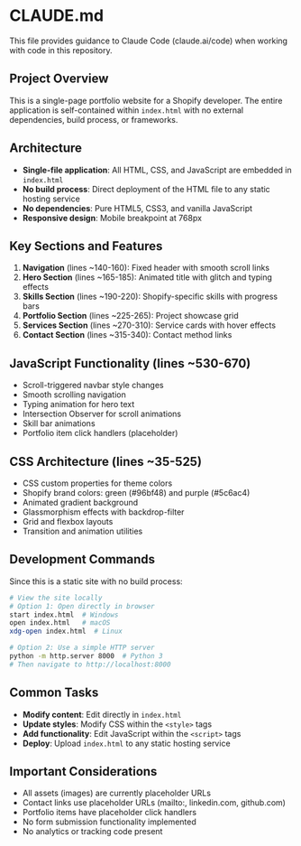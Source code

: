 # CLAUDE.md

This file provides guidance to Claude Code (claude.ai/code) when working with code in this repository.

## Project Overview

This is a single-page portfolio website for a Shopify developer. The entire application is self-contained within `index.html` with no external dependencies, build process, or frameworks.

## Architecture

- **Single-file application**: All HTML, CSS, and JavaScript are embedded in `index.html`
- **No build process**: Direct deployment of the HTML file to any static hosting service
- **No dependencies**: Pure HTML5, CSS3, and vanilla JavaScript
- **Responsive design**: Mobile breakpoint at 768px

## Key Sections and Features

1. **Navigation** (lines ~140-160): Fixed header with smooth scroll links
2. **Hero Section** (lines ~165-185): Animated title with glitch and typing effects
3. **Skills Section** (lines ~190-220): Shopify-specific skills with progress bars
4. **Portfolio Section** (lines ~225-265): Project showcase grid
5. **Services Section** (lines ~270-310): Service cards with hover effects
6. **Contact Section** (lines ~315-340): Contact method links

## JavaScript Functionality (lines ~530-670)

- Scroll-triggered navbar style changes
- Smooth scrolling navigation
- Typing animation for hero text
- Intersection Observer for scroll animations
- Skill bar animations
- Portfolio item click handlers (placeholder)

## CSS Architecture (lines ~35-525)

- CSS custom properties for theme colors
- Shopify brand colors: green (#96bf48) and purple (#5c6ac4)
- Animated gradient background
- Glassmorphism effects with backdrop-filter
- Grid and flexbox layouts
- Transition and animation utilities

## Development Commands

Since this is a static site with no build process:

```bash
# View the site locally
# Option 1: Open directly in browser
start index.html  # Windows
open index.html   # macOS
xdg-open index.html  # Linux

# Option 2: Use a simple HTTP server
python -m http.server 8000  # Python 3
# Then navigate to http://localhost:8000
```

## Common Tasks

- **Modify content**: Edit directly in `index.html`
- **Update styles**: Modify CSS within the `<style>` tags
- **Add functionality**: Edit JavaScript within the `<script>` tags
- **Deploy**: Upload `index.html` to any static hosting service

## Important Considerations

- All assets (images) are currently placeholder URLs
- Contact links use placeholder URLs (mailto:, linkedin.com, github.com)
- Portfolio items have placeholder click handlers
- No form submission functionality implemented
- No analytics or tracking code present